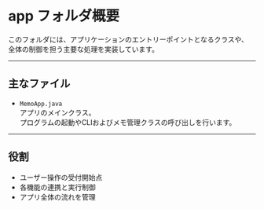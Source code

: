 # app フォルダ概要

このフォルダには、アプリケーションのエントリーポイントとなるクラスや、  
全体の制御を担う主要な処理を実装しています。

---

## 主なファイル

- `MemoApp.java`  
  アプリのメインクラス。  
  プログラムの起動やCLIおよびメモ管理クラスの呼び出しを行います。

---

## 役割

- ユーザー操作の受付開始点
- 各機能の連携と実行制御
- アプリ全体の流れを管理
